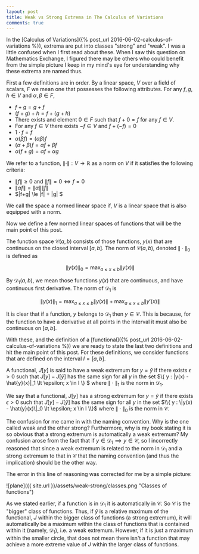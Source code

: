 ```yaml
---
layout: post
title: Weak vs Strong Extrema in The Calculus of Variations
comments: true
---
```


In the [Calculus of Variations]({% post_url 2016-06-02-calculus-of-variations %}), extrema are put into classes "strong" and "weak". I was a little confused when I first read about these. When I saw this question on Mathematics Exchange, I figured there may be others who could benefit from the simple picture I keep in my mind's eye for understanding why these extrema are named thus.

First a few definitions are in order. By a linear space, $V$ over a field of scalars, $F$ we mean one that possesses the following attributes. For any $f,g, h \in V$ and $\alpha, \beta \in F$,

* $f+g = g+f$
* $(f+g)+h = f + (g+h)$
* There exists and element $0 \in F$ such that $f + 0 = f$ for any $f \in V$.
* For any $f \in V$ there exists $-f \in V$ and $f + (-f) = 0$
* $1\cdot f = f$
* $\alpha(\beta f) = (\alpha \beta) f$
* $(\alpha + \beta)f = \alpha f + \beta f$
* $\alpha(f+g) = \alpha f + \alpha g$

We refer to a function, $\|\cdot\| : V \to \mathbb{R}$ as a norm on $V$ if it satisfies the following criteria:

* $\|f\| \ge 0$ and $\|f\| = 0 \iff f =0$
* $\|\alpha f\| = \|\alpha \| \|f\|$
* $\|f+g\| \le \|f\| + \|g\| $

We call the space a normed linear space if, $V$ is a linear space that is also equipped with a norm.

Now we define a few normed linear spaces of functions that will be the main point of this post.

The function space $\mathscr{C}(a,b)$ consists of those functions, $y(x)$ that are continuous on the closed interval $[a,b]$. The norm of $\mathscr{C}(a,b)$, denoted $\|\cdot\|_0$ is defined as

$$ \|y(x)\|_0 = \max_{a \le x \le b}\|y(x)\| $$

By $\mathscr{D}_1(a,b)$, we mean those functions $y(x)$ that are continuous, and have continuous first derivative. The norm of $\mathscr{D}_1$ is

$$ \|y(x)\|_1 = \max_{a \le x \le b}\|y(x)\| + \max_{a \le x \le b}\|y'(x)\| $$

It is clear that if a function, $y$ belongs to $\mathscr{D}_1$ then $y \in \mathscr{C}$. This is because, for the function to have a derivative at all points in the interval it must also be continuous on $[a,b]$.

With these, and the definition of a [functional]({% post_url 2016-06-02-calculus-of-variations %}) we are ready to state the last two definitions and hit the main point of this post. For these definitions, we consider functions that are defined on the interval $I=[a,b]$. 

A functional, $J[y]$ is said to have a weak extremum for $y=\hat{y}$ if there exists $\epsilon \gt 0$ such that $J[y] - J[\hat{y}]$ has the same sign for all $y$ in the set $\\{ y : \|y(x) - \hat{y}(x)\|_1 \lt \epsilon; x \in I \\} $ where $\|\cdot \|_1$ is the norm in $\mathscr{D}_1$.

We say that a functional, $J[y]$ has a strong extremum for $y=\hat{y}$ if there exists $\epsilon \gt 0$ such that $J[y] - J[\hat{y}]$ has the same sign for all $y$ in the set $\\{ y : \|y(x) - \hat{y}(x)\|_0 \lt \epsilon; x \in I \\}$ where $\| \cdot \|_0$ is the norm in $\mathscr{C}$.

The confusion for me came in with the naming convention. Why is the one called weak and the other strong? Furthermore, why is my book stating it is so obvious that a strong extremum is automatically a weak extremum? My confusion arose from the fact that if $y \in \mathscr{D}_1 \implies y \in \mathscr{C}$, so I incorrectly reasoned that since a weak extremum is related to the norm in $\mathscr{D}_1$ and a strong extremum to that in $\mathscr{C}$ that the naming convention (and thus the implication) should be the other way.

The error in this line of reasoning was corrected for me by a simple picture:

![plane]({{ site.url }}/assets/weak-strong/classes.png "Classes of functions")

As we stated earlier, if a function is in $\mathscr{D}_1$ it is automatically in $\mathscr{C}$. So $\mathscr{C}$ is the "bigger" class of functions. Thus, if $\hat{y}$ is a relative maximum of the functional, $J$ within the bigger class of functions (a strong extremum), it will automatically be a maximum within the class of functions that is contained within it (namely, $\mathscr{D}_1$), i.e. a weak extremum. However, if it is just a maximum within the smaller circle, that does not mean there isn't a function that may achieve a more extreme value of $J$ within the larger class of functions.

